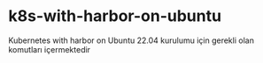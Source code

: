 # k8s-with-harbor-on-ubuntu
Kubernetes with harbor on Ubuntu 22.04 kurulumu için gerekli olan komutları içermektedir
